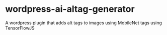# wordpress-ai-altag-generator
A wordpress plugin that adds alt tags to images using MobileNet tags using TensorFlowJS
